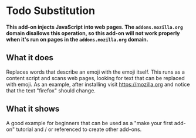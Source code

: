# Todo Substitution

**This add-on injects JavaScript into web pages. The `addons.mozilla.org` domain disallows this operation, so this add-on will not work properly when it's run on pages in the `addons.mozilla.org` domain.**

## What it does

Replaces words that describe an emoji with the emoji itself. This runs as a content script and scans web pages, looking for text that can be replaced with emoji. As an example, after installing visit https://mozilla.org and notice that the text "firefox" should change.

## What it shows

A good example for beginners that can be used as a "make your first add-on" tutorial and / or referenced to create other add-ons.
